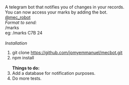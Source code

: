 A telegram bot that notifies you of changes in your records. <br>
You can now access your marks by adding the bot. <br>
[@mec_robot](https://telegram.me/mec_robot) <br>
*Format to send:* <br>
/marks <class> <rollno> <br>
eg: /marks C7B 24 <br><br>
*Installation* <br>
1. git clone https://github.com/jomyemmanuel/mecbot.git <br>
2. npm install <br><br>
<b> Things to do: </b> <br>
1. Add a database for notification purposes. <br>
2. Do more tests.
